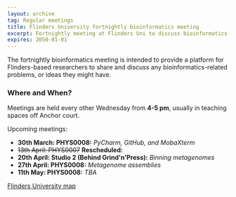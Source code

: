 ```yaml
---
layout: archive
tag: Regular meetings
title: Flinders University fortnightly bioinformatics meeting
excerpt: Fortnightly meeting at Flinders Uni to discuss bioinformatics-related problems/ideas
expires: 2050-01-01
---
```


The fortnightly bioinformatics meeting is intended to provide a platform for Flinders-based researchers to share and 
discuss any bioinformatics-related problems, or ideas they might have. 

### Where and When?

Meetings are held every other Wednesday from __4-5 pm__, usually in teaching spaces off Anchor court.

Upcoming meetings:

- __30th March: PHYS0008:__ _PyCharm, GitHub, and MobaXterm_
- ~~13th April: PHYS0007~~ __Rescheduled:__
- __20th April: Studio 2 (Behind Grind'n'Press):__ _Binning metagenomes_
- __27th April: PHYS0008:__ _Metagenome assemblies_
- __11th May: PHYS0008:__ _TBA_

[Flinders University map](https://www.flinders.edu.au/content/dam/documents/campus/maps/campus-map.pdf)
